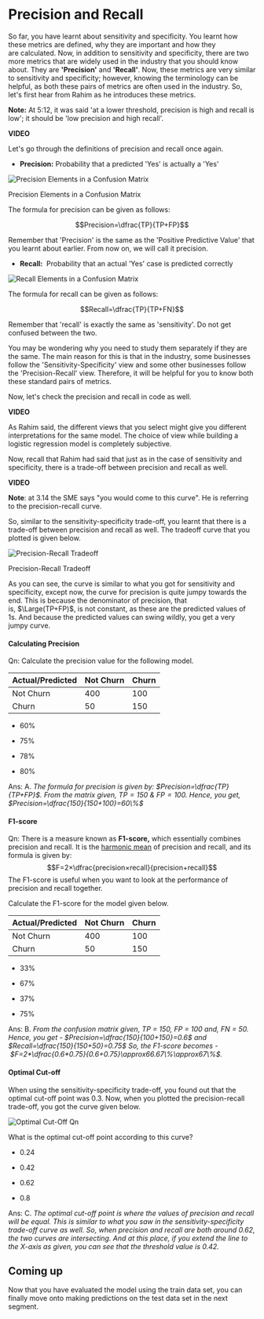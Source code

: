 # Precision and Recall

So far, you have learnt about sensitivity and specificity. You learnt how these metrics are defined, why they are important and how they are calculated. Now, in addition to sensitivity and specificity, there are two more metrics that are widely used in the industry that you should know about. They are **'Precision'** and **'Recall'**. Now, these metrics are very similar to sensitivity and specificity; however, knowing the terminology can be helpful, as both these pairs of metrics are often used in the industry. So, let's first hear from Rahim as he introduces these metrics.

**Note:** At 5:12, it was said 'at a lower threshold, precision is high and recall is low'; it should be 'low precision and high recall'.

**VIDEO**

Let's go through the definitions of precision and recall once again.

- **Precision:** Probability that a predicted 'Yes' is actually a 'Yes'

![Precision Elements in a Confusion Matrix](https://i.ibb.co/VThdKJf/Precision-Elements-in-a-Confusion-Matrix.png)

Precision Elements in a Confusion Matrix

The formula for precision can be given as follows:

$$Precision=\dfrac{TP}{TP+FP}$$

Remember that 'Precision' is the same as the 'Positive Predictive Value' that you learnt about earlier. From now on, we will call it precision.

- **Recall:**  Probability that an actual 'Yes' case is predicted correctly

![Recall Elements in a Confusion Matrix](https://i.ibb.co/2drPR0g/Recall-Elements-in-a-Confusion-Matrix.png)

The formula for recall can be given as follows:

$$Recall=\dfrac{TP}{TP+FN}$$

Remember that 'recall' is exactly the same as 'sensitivity'. Do not get confused between the two.

You may be wondering why you need to study them separately if they are the same. The main reason for this is that in the industry, some businesses follow the 'Sensitivity-Specificity' view and some other businesses follow the 'Precision-Recall' view. Therefore, it will be helpful for you to know both these standard pairs of metrics.

Now, let's check the precision and recall in code as well.

**VIDEO**

As Rahim said, the different views that you select might give you different interpretations for the same model. The choice of view while building a logistic regression model is completely subjective.

Now, recall that Rahim had said that just as in the case of sensitivity and specificity, there is a trade-off between precision and recall as well.

**VIDEO**

**Note**: at 3.14 the SME says "you would come to this curve". He is referring to the precision-recall curve. 

So, similar to the sensitivity-specificity trade-off, you learnt that there is a trade-off between precision and recall as well. The tradeoff curve that you plotted is given below.

![Precision-Recall Tradeoff](https://i.ibb.co/fxCBSqL/Precision-Recall-Tradeoff.png)

Precision-Recall Tradeoff

As you can see, the curve is similar to what you got for sensitivity and specificity, except now, the curve for precision is quite jumpy towards the end. This is because the denominator of precision, that is, $\Large(TP+FP)$, is not constant, as these are the predicted values of 1s. And because the predicted values can swing wildly, you get a very jumpy curve.

#### Calculating Precision

Qn: Calculate the precision value for the following model.

| **Actual/Predicted** | **Not Churn** | **Churn** |
| -------------------- | ------------- | --------- |
| Not Churn            | 400           | 100       |
| Churn                | 50            | 150       |

- 60%

- 75%

- 78%

- 80%

Ans: A. *The formula for precision is given by: $Precision=\dfrac{TP}{TP+FP}$. From the matrix given, $TP=150$ & $FP=100$. Hence, you get, $Precision=\dfrac{150}{150+100}=60\%$*

#### F1-score

Qn: There is a measure known as **F1-score,** which essentially combines precision and recall. It is the [harmonic mean](https://en.wikipedia.org/wiki/Harmonic_mean) of precision and recall, and its formula is given by:
$$F=2×\dfrac{precision×recall}{precision+recall}$$
The F1-score is useful when you want to look at the performance of precision and recall together.

Calculate the F1-score for the model given below.

| **Actual/Predicted** | **Not Churn** | **Churn** |
| -------------------- | ------------- | --------- |
| Not Churn            | 400           | 100       |
| Churn                | 50            | 150       |

- 33%

- 67%

- 37%

- 75%

Ans: B. *From the confusion matrix given, TP = 150, FP = 100 and, FN = 50. Hence, you get - $Precision=\dfrac{150}{100+150}=0.6$ and $Recall=\dfrac{150}{150+50}=0.75$ So, the F1-score becomes - $F=2*\dfrac{0.6*0.75}{0.6+0.75}\approx66.67\%\approx67\%$.*

#### Optimal Cut-off

When using the sensitivity-specificity trade-off, you found out that the optimal cut-off point was 0.3. Now, when you plotted the precision-recall trade-off, you got the curve given below.

![Optimal Cut-Off Qn](https://i.ibb.co/vzGZJGb/Optimal-Cut-Off-Qn.png)

What is the optimal cut-off point according to this curve?

- 0.24

- 0.42

- 0.62

- 0.8

Ans: C. *The optimal cut-off point is where the values of precision and recall will be equal. This is similar to what you saw in the sensitivity-specificity trade-off curve as well. So, when precision and recall are both around 0.62, the two curves are intersecting. And at this place, if you extend the line to the X-axis as given, you can see that the threshold value is 0.42.*

## Coming up

Now that you have evaluated the model using the train data set, you can finally move onto making predictions on the test data set in the next segment.
